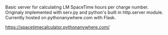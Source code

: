 Basic server for calculating LM SpaceTime hours per charge number. Originaly implemented with serv.py and python's built in http.server module. Currently hosted on pythonanywhere.com with Flask.

https://spacetimecalculator.pythonanywhere.com/
